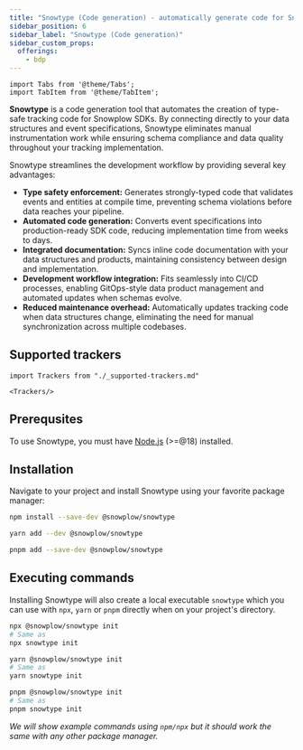 ```yaml
---
title: "Snowtype (Code generation) - automatically generate code for Snowplow tracking SDKs"
sidebar_position: 6
sidebar_label: "Snowtype (Code generation)"
sidebar_custom_props:
  offerings:
    - bdp
---
```


```mdx-code-block
import Tabs from '@theme/Tabs';
import TabItem from '@theme/TabItem';
```

**Snowtype** is a code generation tool that automates the creation of type-safe tracking code for Snowplow SDKs. By connecting directly to your data structures and event specifications, Snowtype eliminates manual instrumentation work while ensuring schema compliance and data quality throughout your tracking implementation.

Snowtype streamlines the development workflow by providing several key advantages:

- **Type safety enforcement:** Generates strongly-typed code that validates events and entities at compile time, preventing schema violations before data reaches your pipeline.
- **Automated code generation:** Converts event specifications into production-ready SDK code, reducing implementation time from weeks to days.
- **Integrated documentation:** Syncs inline code documentation with your data structures and products, maintaining consistency between design and implementation.
- **Development workflow integration:** Fits seamlessly into CI/CD processes, enabling GitOps-style data product management and automated updates when schemas evolve.
- **Reduced maintenance overhead:** Automatically updates tracking code when data structures change, eliminating the need for manual synchronization across multiple codebases.

## Supported trackers

```mdx-code-block
import Trackers from "./_supported-trackers.md"

<Trackers/>
```

## Prerequsites

To use Snowtype, you must have [Node.js](https://nodejs.org/en/) (>=@18) installed.

## Installation

Navigate to your project and install Snowtype using your favorite package manager:

<Tabs groupId="package-manager">
  <TabItem value="npm" label="npm" default>

```bash
npm install --save-dev @snowplow/snowtype
```

  </TabItem>
  <TabItem value="yarn" label="Yarn">

```bash
yarn add --dev @snowplow/snowtype
```

  </TabItem>
  <TabItem value="pnpm" label="pnpm">

```bash
pnpm add --save-dev @snowplow/snowtype
```

  </TabItem>
</Tabs>

## Executing commands

Installing Snowtype will also create a local executable `snowtype` which you can use with `npx`, `yarn` or `pnpm` directly when on your project's directory.

<Tabs groupId="example-commands">
  <TabItem value="npm" label="npm" default>

```bash
npx @snowplow/snowtype init
# Same as
npx snowtype init
```

  </TabItem>
  <TabItem value="yarn" label="Yarn">

```bash
yarn @snowplow/snowtype init
# Same as
yarn snowtype init
```

  </TabItem>
  <TabItem value="pnpm" label="pnpm">

```bash
pnpm @snowplow/snowtype init
# Same as
pnpm snowtype init
```

  </TabItem>
</Tabs>

_We will show example commands using `npm/npx` but it should work the same with any other package manager._
